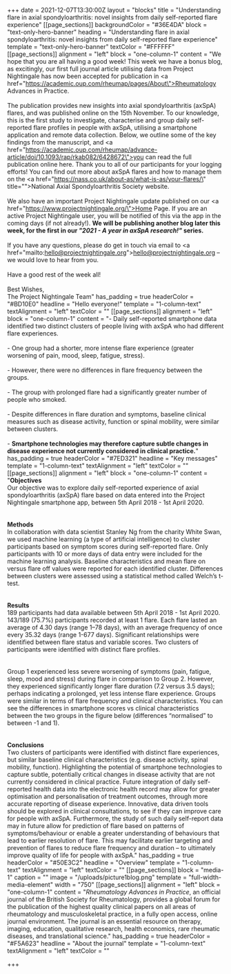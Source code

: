 +++
date = 2021-12-07T13:30:00Z
layout = "blocks"
title = "Understanding flare in axial spondyloarthritis: novel insights from daily self-reported flare experience"
[[page_sections]]
backgroundColor = "#36E4DA"
block = "text-only-hero-banner"
heading = "Understanding flare in axial spondyloarthritis: novel insights from daily self-reported flare experience"
template = "text-only-hero-banner"
textColor = "#FFFFFF"
[[page_sections]]
alignment = "left"
block = "one-column-1"
content = "We hope that you are all having a good week! This week we have a bonus blog, as excitingly, our first full journal article utilising data from Project Nightingale has now been accepted for publication in <a href=\"https://academic.oup.com/rheumap/pages/About\">Rheumatology Advances in Practice</a>.<br><br>The publication provides new insights into axial spondyloarthritis (axSpA) flares, and was published online on the 15th November. To our knowledge, this is the first study to investigate, characterise and group daily self-reported flare profiles in people with axSpA, utilising a smartphone application and remote data collection. Below, we outline some of the key findings from the manuscript, and <a href=\"https://academic.oup.com/rheumap/advance-article/doi/10.1093/rap/rkab082/6428672\">you can read the full publication online here.</a> Thank you to all of our participants for your logging efforts! You can find out more about axSpA flares and how to manage them on the <a href=\"https://nass.co.uk/about-as/what-is-as/your-flares/\" title=\"\">National Axial Spondyloarthritis Society website</a>.<br><br>We also have an important Project Nightingale update published on our <a href=\"https://www.projectnightingale.org/\">Home Page</a>. If you are an active Project Nightingale user, you will be notified of this via the app in the coming days (if not already!). <strong>We will be publishing another blog later this week, for the first in our <em>\"2021 - A year in axSpA research!\"</em> series.</strong><br><br>If you have any questions, please do get in touch via email to <a href=\"mailto:hello@projectnightingale.org\">hello@projectnightingale.org</a> – we would love to hear from you.<br><br>Have a good rest of the week all!<br><br>Best Wishes,<br>The Project Nightingale Team"
has_padding = true
headerColor = "#BD10E0"
headline = "Hello everyone!"
template = "1-column-text"
textAlignment = "left"
textColor = ""
[[page_sections]]
alignment = "left"
block = "one-column-1"
content = "- Daily self-reported smartphone data identified two distinct clusters of people living with axSpA who had different flare experiences. <br><br>- One group had a shorter, more intense flare experience (greater worsening of pain, mood, sleep, fatigue, stress). <br><br>- However, there were no differences in flare frequency between the groups. <br><br>- The group with prolonged flare had a significantly greater number of people who smoked.<br><br>- Despite differences in flare duration and symptoms, baseline clinical measures such as disease activity, function or spinal mobility, were similar between clusters.<br><br>- <strong>Smartphone technologies may therefore capture subtle changes in disease experience not currently considered in clinical practice.</strong>"
has_padding = true
headerColor = "#7ED321"
headline = "Key messages"
template = "1-column-text"
textAlignment = "left"
textColor = ""
[[page_sections]]
alignment = "left"
block = "one-column-1"
content = "<strong>Objectives<br></strong>Our objective was to explore daily self-reported experience of axial spondyloarthritis (axSpA) flare based on data entered into the Project Nightingale smartphone app, between 5th April 2018 - 1st April 2020.<br><br><br><strong>Methods<br></strong>In collaboration with data scientist Stanley Ng from the charity White Swan, we used machine learning (a type of artificial intelligence) to cluster participants based on symptom scores during self-reported flare. Only participants with 10 or more days of data entry were included for the machine learning analysis. Baseline characteristics and mean flare on versus flare off values were reported for each identified cluster. Differences between clusters were assessed using a statistical method called Welch’s t-test.<br><br><br><strong>Results<br></strong>189 participants had data available between 5th April 2018 - 1st April 2020. 143/189 (75.7%) participants recorded at least 1 flare. Each flare lasted an average of 4.30 days (range 1–78 days), with an average frequency of once every 35.32 days (range 1-677 days). Significant relationships were identified between flare status and variable scores. Two clusters of participants were identified with distinct flare profiles.<br><br><br>Group 1 experienced less severe worsening of symptoms (pain, fatigue, sleep, mood and stress) during flare in comparison to Group 2. However, they experienced significantly longer flare duration (7.2 versus 3.5 days); perhaps indicating a prolonged, yet less intense flare experience. Groups were similar in terms of flare frequency and clinical characteristics. You can see the differences in smartphone scores vs clinical characteristics between the two groups in the figure below (differences “normalised” to between -1 and 1).<br><br><br><strong>Conclusions<br></strong>Two clusters of participants were identified with distinct flare experiences, but similar baseline clinical characteristics (e.g. disease activity, spinal mobility, function). Highlighting the potential of smartphone technologies to capture subtle, potentially critical changes in disease activity that are not currently considered in clinical practice. Future integration of daily self-reported health data into the electronic health record may allow for greater optimisation and personalisation of treatment outcomes, through more accurate reporting of disease experience. Innovative, data driven tools should be explored in clinical consultations, to see if they can improve care for people with axSpA. Furthermore, the study of such daily self-report data may in future allow for prediction of flare based on patterns of symptoms/behaviour or enable a greater understanding of behaviours that lead to earlier resolution of flare. This may facilitate earlier targeting and prevention of flares to reduce flare frequency and duration – to ultimately improve quality of life for people with axSpA."
has_padding = true
headerColor = "#50E3C2"
headline = "Overview"
template = "1-column-text"
textAlignment = "left"
textColor = ""
[[page_sections]]
block = "media-1"
caption = ""
image = "/uploads/picture1blog.png"
template = "full-width-media-element"
width = "750"
[[page_sections]]
alignment = "left"
block = "one-column-1"
content = "<em>Rheumatology Advances in Practice</em>, an official journal of the British Society for Rheumatology, provides a global forum for the publication of the highest quality clinical papers on all areas of rheumatology and musculoskeletal practice, in a fully open access, online journal environment. The journal is an essential resource on therapy, imaging, education, qualitative research, health economics, rare rheumatic diseases, and translational science."
has_padding = true
headerColor = "#F5A623"
headline = "About the journal"
template = "1-column-text"
textAlignment = "left"
textColor = ""

+++
